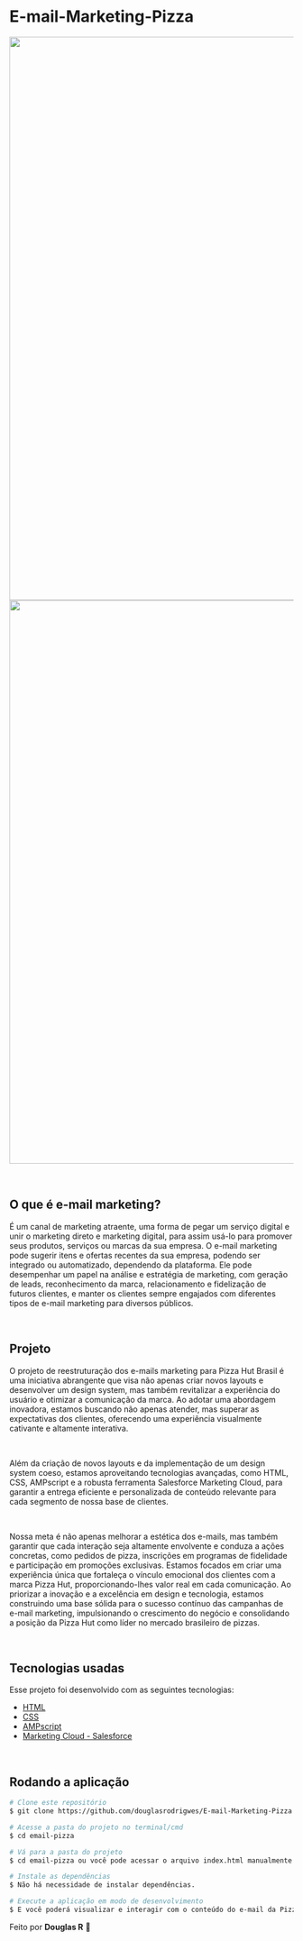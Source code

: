 # E-mail-Marketing-Pizza
<p align="center">
  <img src="https://github.com/douglasrodrigwes/E-mail-Marketing-Pizza/blob/main/banner-hero.png?raw=true" width="1000" align="center" />
  <br>
  <img src="https://github.com/douglasrodrigwes/E-mail-Marketing-Pizza/blob/main/images-email.png?raw=true" width="1000" align="center" />
</p>

<br>

## O que é e-mail marketing?
É um canal de marketing atraente, uma forma de pegar um serviço digital e unir o marketing direto e marketing digital, para assim usá-lo para promover seus produtos, serviços ou marcas da sua empresa. O e-mail marketing pode sugerir itens e ofertas recentes da sua empresa, podendo ser integrado ou automatizado, dependendo da plataforma. Ele pode desempenhar um papel na análise e estratégia de marketing, com geração de leads, reconhecimento da marca, relacionamento e fidelização de futuros clientes, e manter os clientes sempre engajados com diferentes tipos de e-mail marketing para diversos públicos.

<br>

## Projeto 
O projeto de reestruturação dos e-mails marketing para Pizza Hut Brasil é uma iniciativa abrangente que visa não apenas criar novos layouts e desenvolver um design system, mas também revitalizar a experiência do usuário e otimizar a comunicação da marca. Ao adotar uma abordagem inovadora, estamos buscando não apenas atender, mas superar as expectativas dos clientes, oferecendo uma experiência visualmente cativante e altamente interativa.

<br>

Além da criação de novos layouts e da implementação de um design system coeso, estamos aproveitando tecnologias avançadas, como HTML, CSS, AMPscript e a robusta ferramenta Salesforce Marketing Cloud, para garantir a entrega eficiente e personalizada de conteúdo relevante para cada segmento de nossa base de clientes.

<br>

Nossa meta é não apenas melhorar a estética dos e-mails, mas também garantir que cada interação seja altamente envolvente e conduza a ações concretas, como pedidos de pizza, inscrições em programas de fidelidade e participação em promoções exclusivas. Estamos focados em criar uma experiência única que fortaleça o vínculo emocional dos clientes com a marca Pizza Hut, proporcionando-lhes valor real em cada comunicação. Ao priorizar a inovação e a excelência em design e tecnologia, estamos construindo uma base sólida para o sucesso contínuo das campanhas de e-mail marketing, impulsionando o crescimento do negócio e consolidando a posição da Pizza Hut como líder no mercado brasileiro de pizzas.

<br>

## Tecnologias usadas
Esse projeto foi desenvolvido com as seguintes tecnologias:
- [HTML](https://html.spec.whatwg.org/multipage/)
- [CSS](https://www.w3.org/Style/CSS/Overview.en.html)
- [AMPscript](https://ampscript.guide/)
- [Marketing Cloud - Salesforce](https://www.salesforce.com/br/products/marketing-cloud/overview/)

<br>

## Rodando a aplicação

```bash
# Clone este repositório
$ git clone https://github.com/douglasrodrigwes/E-mail-Marketing-Pizza.git

# Acesse a pasta do projeto no terminal/cmd
$ cd email-pizza

# Vá para a pasta do projeto
$ cd email-pizza ou você pode acessar o arquivo index.html manualmente direto na pasta.

# Instale as dependências
$ Não há necessidade de instalar dependências.

# Execute a aplicação em modo de desenvolvimento
$ E você poderá visualizar e interagir com o conteúdo do e-mail da Pizza Hut Brasil no seu navegador.
```

Feito por **Douglas R** 🤙

